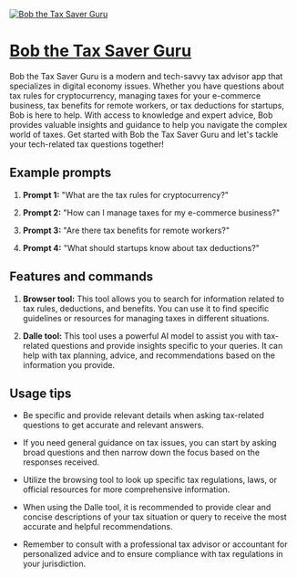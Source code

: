 [![Bob the Tax Saver Guru](https://files.oaiusercontent.com/file-4PsN0O7EbT2YNsZ4315nzaT8?se=2123-10-18T10%3A09%3A40Z&sp=r&sv=2021-08-06&sr=b&rscc=max-age%3D31536000%2C%20immutable&rscd=attachment%3B%20filename%3D057a759e-1c16-46b7-a942-9e59b21e1878.png&sig=p%2BP%2B2jwZHh3dqYl2hyZqKrF7K1xyQA8nzdsn7I/ecHs%3D)](https://chat.openai.com/g/g-mT8aZki66-bob-the-tax-saver-guru)

# [Bob the Tax Saver Guru](https://chat.openai.com/g/g-mT8aZki66-bob-the-tax-saver-guru)

Bob the Tax Saver Guru is a modern and tech-savvy tax advisor app that specializes in digital economy issues. Whether you have questions about tax rules for cryptocurrency, managing taxes for your e-commerce business, tax benefits for remote workers, or tax deductions for startups, Bob is here to help. With access to knowledge and expert advice, Bob provides valuable insights and guidance to help you navigate the complex world of taxes. Get started with Bob the Tax Saver Guru and let's tackle your tech-related tax questions together!

## Example prompts

1. **Prompt 1:** "What are the tax rules for cryptocurrency?"

2. **Prompt 2:** "How can I manage taxes for my e-commerce business?"

3. **Prompt 3:** "Are there tax benefits for remote workers?"

4. **Prompt 4:** "What should startups know about tax deductions?"

## Features and commands

1. **Browser tool:** This tool allows you to search for information related to tax rules, deductions, and benefits. You can use it to find specific guidelines or resources for managing taxes in different situations.

2. **Dalle tool:** This tool uses a powerful AI model to assist you with tax-related questions and provide insights specific to your queries. It can help with tax planning, advice, and recommendations based on the information you provide.

## Usage tips

- Be specific and provide relevant details when asking tax-related questions to get accurate and relevant answers.

- If you need general guidance on tax issues, you can start by asking broad questions and then narrow down the focus based on the responses received.

- Utilize the browsing tool to look up specific tax regulations, laws, or official resources for more comprehensive information.

- When using the Dalle tool, it is recommended to provide clear and concise descriptions of your tax situation or query to receive the most accurate and helpful recommendations.

- Remember to consult with a professional tax advisor or accountant for personalized advice and to ensure compliance with tax regulations in your jurisdiction.